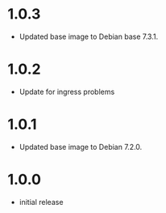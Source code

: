 # 1.0.3

- Updated base image to Debian base 7.3.1.

# 1.0.2

- Update for ingress problems

# 1.0.1

- Updated base image to Debian 7.2.0.

# 1.0.0

- initial release

